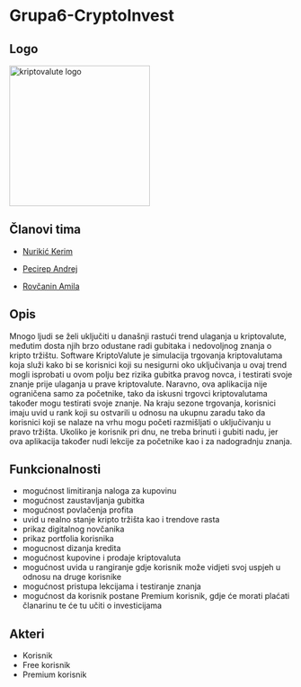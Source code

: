 <!--![Logo](https://user-images.githubusercontent.com/73108515/112739416-8bd67c80-8f74-11eb-8c51-1f5b1b16baed.png)-->
# Grupa6-CryptoInvest


 

## Logo 

<img width="250" alt="kriptovalute logo" src="https://user-images.githubusercontent.com/73108515/112739416-8bd67c80-8f74-11eb-8c51-1f5b1b16baed.png">

## Članovi tima 

* [Nurikić Kerim](https://github.com/KerimNurikicETF)

* [Pecirep Andrej](https://github.com/apecirep1) 

* [Rovčanin Amila](https://github.com/arovcanin1)

 ## Opis
 
 Mnogo ljudi se želi uključiti u današnji rastući trend ulaganja u kriptovalute, međutim dosta njih brzo odustane radi gubitaka i nedovoljnog znanja o kripto tržištu. Software KriptoValute je simulacija trgovanja kriptovalutama koja služi kako bi se korisnici koji su nesigurni oko uključivanja u ovaj trend mogli isprobati u ovom polju bez rizika gubitka pravog novca, i testirati svoje znanje prije ulaganja u prave kriptovalute. Naravno, ova aplikacija nije ograničena samo za početnike, tako da iskusni trgovci kriptovalutama također mogu testirati svoje znanje. Na kraju sezone trgovanja, korisnici imaju uvid u rank koji su ostvarili u odnosu na ukupnu zaradu tako da korisnici koji se nalaze na vrhu mogu početi razmišljati o uključivanju u pravo tržišta. Ukoliko je korisnik pri dnu, ne treba brinuti i gubiti nadu, jer ova aplikacija također nudi lekcije za početnike kao i za nadogradnju znanja. 
 
 ## Funkcionalnosti 
 
 * mogućnost limitiranja naloga za kupovinu 
 * mogućnost zaustavljanja gubitka
 * mogućnost povlačenja profita 
 * uvid u realno stanje kripto tržišta kao i trendove rasta
 * prikaz digitalnog novčanika  
 * prikaz portfolia korisnika
 * mogucnost dizanja kredita
 * mogućnost kupovine i prodaje kriptovaluta
 * mogućnost uvida u rangiranje gdje korisnik može vidjeti svoj uspjeh u odnosu na druge korisnike
 * mogućnost pristupa lekcijama i testiranje znanja 
 * mogućnost da korisnik postane Premium korisnik, gdje će morati plaćati članarinu te će tu učiti o investicijama

 
 ## Akteri 
 - Korisnik 
 - Free korisnik
 - Premium korisnik
